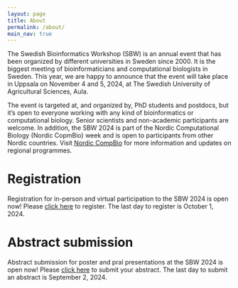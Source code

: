 ```yaml
---
layout: page
title: About
permalink: /about/
main_nav: true
---
```


The Swedish Bioinformatics Workshop (SBW) is an annual event that has been organized by different universities in Sweden since 2000.  It is the biggest meeting of bioinformaticians and computational biologists in Sweden. This year, we are happy to announce that the event will take place in Uppsala on November 4 and 5, 2024,  at The Swedish University of Agricultural Sciences, Aula.

The event is targeted at, and organized by, PhD students and postdocs, but it’s open to everyone working with any kind of bioinformatics or computational biology. Senior scientists and non-academic participants are welcome. In addition, the SBW 2024 is part of the Nordic Computational Biology (Nordic CopmBio) week and is open to participants from other Nordic countries. Visit [Nordic CompBio](https://www.nordic-compbio.org/events) for more information and updates on regional programmes.

# Registration

Registration for in-person and virtual participation to the SBW 2024 is open now! Please [click here](https://docs.google.com/forms/d/e/1FAIpQLScRN2BbuBoD4W1o6xO13wd4SE38HT3Pwr0wzOF594hsn8IAPQ/viewform?usp=sharing) to register. The last day to register is October 1, 2024. 

# Abstract submission

Abstract submission for poster and pral presentations at the SBW 2024 is open now! Please [click here](https://docs.google.com/forms/d/e/1FAIpQLSdGFBj7f6cx49fU-yqM9MLOuTlayjOEHSc-OHSUiQl4wNKz6g/viewform?usp=sharing) to submit your abstract. The last day to submit an abstract is September 2, 2024. 
